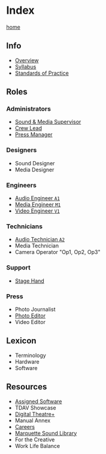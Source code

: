 # Index
[home](README.md)
## Info
- [Overview](info/overview.md)
- [Syllabus](info/syllabus.md)
- [Standards of Practice](info/standards_of_practice.md)
## Roles
### Administrators
- [Sound & Media Supervisor](roles/admin/sound_and_media_supervisor.md)
- [Crew Lead](roles/admin/crew_lead.md)
- [Press Manager](roles/admin/press_manager.md)
### Designers
- Sound Designer
- Media Designer
### Engineers
- [Audio Engineer `A1`](roles/engineers/audio_engineer.md)
- [Media Engineer `M1`](roles/engineers/media_engineer.md)
- [Video Engineer `V1`](roles/engineers/video_engineer.md)
### Technicians
- [Audio Technician `A2`](roles/technicians/audio_technician.md)
- Media Technician
- Camera Operator "Op1, Op2, Op3"
### Support
- [Stage Hand](roles/support/stage_hand.md)
### Press
- Photo Journalist
- [Photo Editor](roles/press/photo_editor.md)
- Video Editor
## Lexicon
- Terminology
- Hardware
- Software
## Resources
- [Assigned Software](resources/assigned_software.md)
- TDAV Showcase
- [Digital Theatre+](https://www.digitaltheatreplus.com)
- Manual Annex
- [Careers](resources/careers.md)
- [Marquette Sound Library](https://github.com/nmutdav/soundlibrary)
- For the Creative
- Work Life Balance
